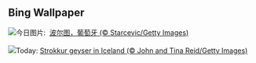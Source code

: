 ## Bing Wallpaper
![](https://www.bing.com/th?id=OHR.PortoSunset_ZH-CN2388246668_UHD.jpg&w=1000)今日图片: &nbsp;[波尔图，葡萄牙 (© Starcevic/Getty Images)](https://www.bing.com/th?id=OHR.PortoSunset_ZH-CN2388246668_UHD.jpg)
<br><br/>
![](https://www.bing.com/th?id=OHR.IcelandGeyser_EN-US7648999118_UHD.jpg&w=1000)Today: [Strokkur geyser in Iceland (© John and Tina Reid/Getty Images)](https://www.bing.com/th?id=OHR.IcelandGeyser_EN-US7648999118_UHD.jpg)
<br><br/>

